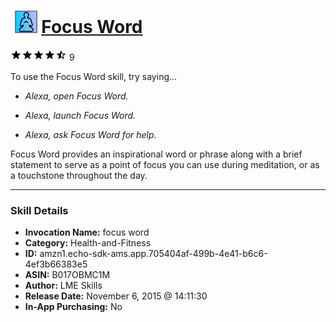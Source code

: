 # &nbsp;<img src="skill_icon" alt="Focus Word icon" width="36"> [Focus Word](http://alexa.amazon.com/#skills/amzn1.echo-sdk-ams.app.705404af-499b-4e41-b6c6-4ef3b66383e5)
![4.5 stars](../../images/ic_star_black_18dp_1x.png)![4.5 stars](../../images/ic_star_black_18dp_1x.png)![4.5 stars](../../images/ic_star_black_18dp_1x.png)![4.5 stars](../../images/ic_star_black_18dp_1x.png)![4.5 stars](../../images/ic_star_half_black_18dp_1x.png) 9

To use the Focus Word skill, try saying...

* *Alexa, open Focus Word.*

* *Alexa, launch Focus Word.*

* *Alexa, ask Focus Word for help.*

Focus Word provides an inspirational word or phrase along with a brief statement to serve as a point of focus you can use during meditation, or as a touchstone throughout the day.

***

### Skill Details

* **Invocation Name:** focus word
* **Category:** Health-and-Fitness
* **ID:** amzn1.echo-sdk-ams.app.705404af-499b-4e41-b6c6-4ef3b66383e5
* **ASIN:** B017OBMC1M
* **Author:** LME Skills
* **Release Date:** November 6, 2015 @ 14:11:30
* **In-App Purchasing:** No
